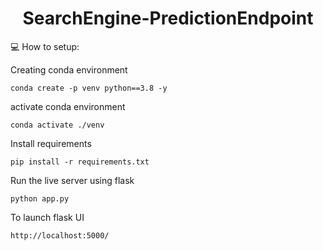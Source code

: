 <h1 align="center"> SearchEngine-PredictionEndpoint</h1>

💻 How to setup:

Creating conda environment
```
conda create -p venv python==3.8 -y
```

activate conda environment
```
conda activate ./venv
```

Install requirements
```
pip install -r requirements.txt
```
Run the live server using flask
```
python app.py
```
To launch flask UI
```
http://localhost:5000/
```
